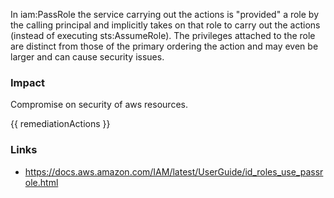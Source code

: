 
In iam:PassRole the service carrying out the actions is "provided" a role by the calling principal and implicitly takes on that role to carry out the actions (instead of executing sts:AssumeRole).
       The privileges attached to the role are distinct from those of the primary ordering the action and may even be larger and can cause security issues.
           

### Impact
Compromise on security of aws resources.

<!-- DO NOT CHANGE -->
{{ remediationActions }}

### Links
- https://docs.aws.amazon.com/IAM/latest/UserGuide/id_roles_use_passrole.html


